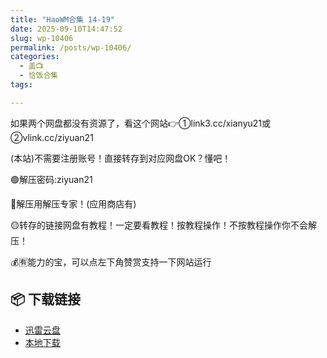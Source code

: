 ```yaml
---
title: "HaoWM合集 14-19"
date: 2025-09-10T14:47:52
slug: wp-10406
permalink: /posts/wp-10406/
categories:
  - 盖📺
  - 恰饭合集
tags:

---
```


如果两个网盘都没有资源了，看这个网站👉①link3.cc/xianyu21或②vlink.cc/ziyuan21

(本站)不需要注册账号！直接转存到对应网盘OK？懂吧！

🟢解压密码:ziyuan21

🔵解压用解压专家！(应用商店有)

🟡转存的链接网盘有教程！一定要看教程！按教程操作！不按教程操作你不会解压！

💰🈶能力的宝，可以点左下角赞赏支持一下网站运行

## 📦 下载链接
- [迅雷云盘](https://blziyuan21.com/pay-download/10406?key=dea9b819c1&down_id=0)
- [本地下载](https://blziyuan21.com/pay-download/10406?key=dea9b819c1&down_id=1)

